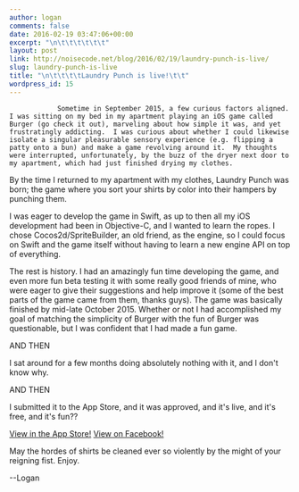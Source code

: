 ```yaml
---
author: logan
comments: false
date: 2016-02-19 03:47:06+00:00
excerpt: "\n\t\t\t\t\t\t"
layout: post
link: http://noisecode.net/blog/2016/02/19/laundry-punch-is-live/
slug: laundry-punch-is-live
title: "\n\t\t\t\tLaundry Punch is live!\t\t"
wordpress_id: 15
---
```



				Sometime in September 2015, a few curious factors aligned. I was sitting on my bed in my apartment playing an iOS game called Burger (go check it out), marveling about how simple it was, and yet frustratingly addicting.  I was curious about whether I could likewise isolate a singular pleasurable sensory experience (e.g. flipping a patty onto a bun) and make a game revolving around it.  My thoughts were interrupted, unfortunately, by the buzz of the dryer next door to my apartment, which had just finished drying my clothes.

By the time I returned to my apartment with my clothes, Laundry Punch was born; the game where you sort your shirts by color into their hampers by punching them.

I was eager to develop the game in Swift, as up to then all my iOS development had been in Objective-C, and I wanted to learn the ropes.  I chose Cocos2d/SpriteBuilder, an old friend, as the engine, so I could focus on Swift and the game itself without having to learn a new engine API on top of everything.

The rest is history.  I had an amazingly fun time developing the game, and even more fun beta testing it with some really good friends of mine, who were eager to give their suggestions and help improve it (some of the best parts of the game came from them, thanks guys).  The game was basically finished by mid-late October 2015.  Whether or not I had accomplished my goal of matching the simplicity of Burger with the fun of Burger was questionable, but I was confident that I had made a fun game.

AND THEN

I sat around for a few months doing absolutely nothing with it, and I don't know why.

AND THEN

I submitted it to the App Store, and it was approved, and it's live, and it's free, and it's fun??

[View in the App Store!](https://itunes.apple.com/us/app/laundry-punch/id1037648117)
[View on Facebook!](https://www.facebook.com/laundrypunch)

May the hordes of shirts be cleaned ever so violently by the might of your reigning fist.  Enjoy.

--Logan		
